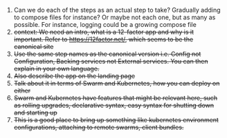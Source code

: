 1. Can we do each of the steps as an actual step to take? Gradually adding to compose files for instance? Or maybe not each one, but as many as possible. For instance, logging could be a growing compose file
2. ~~context: We need an intro, what is a 12-factor app and why is it important. Refer to https://12factor.net/, which seems to be the canonical site~~
3. ~~Use the same step names as the canonical version i.e. Config not Configuration, Backing services not External services. You can then explain in your own language.~~
4. ~~Also describe the app on the landing page~~
5. ~~Talk about it in terms of Swarm and Kubernetes, how you can deploy on either~~
6. ~~Swarm and Kubernetes have features that might be relevant here, such as rolling upgrades, declarative syntax, easy syntax for shutting down and starting up~~
7. ~~This is a good place to bring up something like kubernetes environment configurations, attaching to remote swarms, client bundles.~~
